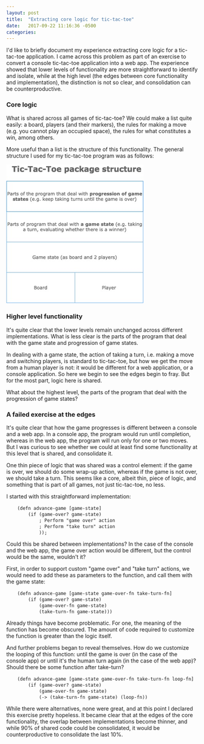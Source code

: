 ```yaml
---
layout: post
title:  "Extracting core logic for tic-tac-toe"
date:   2017-09-22 11:16:36 -0500
categories: 
---
```


I'd like to briefly document my experience extracting core logic for a tic-tac-toe application. I came across this problem as part of an exercise to convert a console tic-tac-toe application into a web app. The experience showed that lower levels of functionality are more straightforward to identify and isolate, while at the high level (the edges between core functionality and implementation), the distinction is not so clear, and consolidation can be counterproductive.

### Core logic

What is shared across all games of tic-tac-toe? We could make a list quite easily: a board, players (and their markers), the rules for making a move (e.g. you cannot play an occupied space), the rules for what constitutes a win, among others.

More useful than a list is the structure of this functionality. The general structure I used for my tic-tac-toe program was as follows:

![alt text](/assets/tic-tac-toe-core-logic.jpg)

### Higher level functionality

It's quite clear that the lower levels remain unchanged across different implementations. What is less clear is the parts of the program that deal with the game state and progression of game states.

In dealing with a game state, the action of taking a turn, i.e. making a move and switching players, is standard to tic-tac-toe, but how we get the move from a human player is not: it would be different for a web application, or a console application. So here we begin to see the edges begin to fray. But for the most part, logic here is shared.

What about the highest level, the parts of the program that deal with the progression of game states?

### A failed exercise at the edges

It's quite clear that how the game progresses is different between a console and a web app. In a console app, the program would run until completion, whereas in the web app, the program will run only for one or two moves. But I was curious to see whether we could at least find some functionality at this level that is shared, and consolidate it.

One thin piece of logic that was shared was a control element: if the game is over, we should do some wrap-up action, whereas if the game is not over, we should take a turn. This seems like a core, albeit thin, piece of logic, and something that is part of all games, not just tic-tac-toe, no less. 

I started with this straightforward implementation: 

```
	(defn advance-game [game-state]
		(if (game-over? game-state)
			; Perform "game over" action
			; Perform "take turn" action
			));
```

Could this be shared between implementations? In the case of the console and the web app, the game over action would be different, but the control would be the same, wouldn't it? 

First, in order to support custom "game over" and "take turn" actions, we would need to add these as parameters to the function, and call them with the game state:

```
	(defn advance-game [game-state game-over-fn take-turn-fn]
		(if (game-over? game-state)
			(game-over-fn game-state)
			(take-turn-fn game-state)))
```
Already things have become problematic. For one, the meaning of the function has become obscured. The amount of code required to customize the function is greater than the logic itself. 

And further problems began to reveal themselves. How do we customize the looping of this function: until the game is over (in the case of the console app) or until it's the human turn again (in the case of the web app)? Should there be some function after take-turn?

```
	(defn advance-game [game-state game-over-fn take-turn-fn loop-fn]
		(if (game-over? game-state)
			(game-over-fn game-state)
			(-> (take-turn-fn game-state) (loop-fn))
```

While there were alternatives, none were great, and at this point I declared this exercise pretty hopeless. It became clear that at the edges of the core functionality, the overlap between implementations become thinner, and while 90% of shared code could be consolidated, it would be counterproductive to consolidate the last 10%.